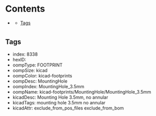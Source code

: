 



Contents
========

* [](#)
	* [Tags](#tags)

# 

## Tags

- index: 8338
- hexID: 
- oompType: FOOTPRINT
- oompSize: kicad
- oompColor: kicad-footprints
- oompDesc: MountingHole
- oompIndex: MountingHole_3.5mm
- oompName: kicad-footprints/MountingHole/MountingHole_3.5mm
- kicadDesc: Mounting Hole 3.5mm, no annular
- kicadTags: mounting hole 3.5mm no annular
- kicadAttr: exclude_from_pos_files exclude_from_bom
